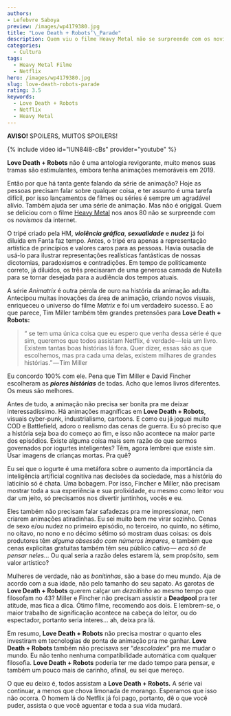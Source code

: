 ```yaml
---
authors:
- Lefebvre Saboya
preview: /images/wp4179380.jpg
title: "Love Death + Robots’\_Parade"
description: Quem viu o filme Heavy Metal não se surpreende com os novismos da Netflix.
categories:
  - Cultura
tags:
  - Heavy Metal Filme
  - Netflix
hero: /images/wp4179380.jpg
slug: love-death-robots-parade
rating: 3.5
keywords:
  - Love Death + Robots
  - Netflix
  - Heavy Metal
---
```

**AVISO!** SPOILERS, MUITOS SPOILERS!

{% include video id="lUN84i8-cBs" provider="youtube" %}

**Love Death + Robots** não é uma antologia revigorante, muito menos suas tramas são estimulantes, embora tenha animações memoráveis em 2019.

Então por que há tanta gente falando da série de animação? Hoje as pessoas precisam falar sobre qualquer coisa, e ter assunto é uma tarefa difícil, por isso lançamentos de filmes ou séries é sempre um agradável alívio. Também ajuda ser uma série de animação. Mas não é origigal. Quem se deliciou com o filme [Heavy Metal](https://en.wikipedia.org/wiki/Heavy_Metal_%28film%29) nos anos 80 não se surpreende com os *novismos* da internet.

O tripé criado pela HM, ***violência gráfica***, ***sexualidade*** e ***nudez*** já foi diluída em Fanta faz tempo. Antes, o tripé era apenas a representação artística de princípios e valores caros para as pessoas. Havia ousadia de usá-lo para ilustrar representações realísticas fantásticas de nossas dicotomias, paradoxismos e contradições. Em tempo de politicamente correto, já diluídos, os três precisaram de uma generosa camada de Nutella para se tornar desejada para a audiência dos tempos atuais.

A série *Animatrix* é outra pérola de ouro na história da animação adulta. Antecipou muitas inovações da área de animação, criando novos visuais, enriqueceu o universo do filme *Matrix* e foi um verdadeiro sucesso. E ao que parece, Tim Miller também têm grandes pretensões para **Love Death + Robots:**

> “ se tem uma única coisa que eu espero que venha dessa série é que sim, queremos que todos assistam Netflix, é verdade — leia um livro. Existem tantas boas histórias lá fora. Quer dizer, essas são as que escolhemos, mas pra cada uma delas, existem milhares de grandes histórias.” — Tim Miller

Eu concordo 100% com ele. Pena que Tim Miller e David Fincher escolheram as ***piores histórias*** de todas. Acho que lemos livros diferentes. Os meus são melhores.

Antes de tudo, a animação não precisa ser bonita pra me deixar interessadíssimo. Há animações magníficas em **Love Death + Robots**, visuais cyber-punk, industrialismo, cartoons. E como eu já joguei muito COD e Battlefield, adoro o realismo das cenas de guerra. Eu só preciso que a história seja boa do começo ao fim, e isso não acontece na maior parte dos episódios. Existe alguma coisa mais sem razão do que sermos governados por iogurtes inteligentes? Têm, agora lembrei que existe sim. Usar imagens de crianças mortas. Pra quê?

Eu sei que o iogurte é uma metáfora sobre o aumento da importância da inteligência artificial cognitiva nas decisões da sociedade, mas a história do laticínio só é chata. Uma bobagem. Por isso, Fincher e Miller, não precisam mostrar toda a sua experiência e sua prolixidade, eu mesmo como leitor vou dar um jeito, só precisamos nos divertir juntinhos, vocês e eu.

Eles também não precisam falar safadezas pra me impressionar, nem criarem animações atiradinhas. Eu sei muito bem me virar sozinho. Cenas de sexo e/ou nudez no primeiro episódio, no terceiro, no quinto, no sétimo, no oitavo, no nono e no décimo sétimo só mostram duas coisas: os dois produtores têm *alguma obsessão com números ímpares*, e também que cenas explícitas gratuitas também têm seu público cativo — *eca só de pensar neles*… Ou qual seria a razão deles estarem lá, sem propósito, sem valor artístico?

Mulheres de verdade, não as *bonitinhas*, são a base do meu mundo. Aja de acordo com a sua idade, não pelo tamanho do seu sapato. As garotas de **Love Death + Robots** querem calçar um *dezoitinho* ao mesmo tempo que filosofam no 43? Miller e Fincher não precisam assistir a **Deadpool** pra ter atitude, mas fica a dica. Ótimo filme, recomendo aos dois. E lembrem-se, o maior trabalho de significação acontece na cabeça do leitor, ou do espectador, portanto seria interes… ah, deixa pra lá.

Em resumo, **Love Death + Robots** não precisa mostrar o quanto eles investiram em tecnologias de ponta de animação pra me ganhar. **Love Death + Robots** também não precisava ser “*descoladex”* pra me mudar o mundo. Eu não tenho nenhuma compatibilidade automática com qualquer filosofia. **Love Death + Robots** poderia ter me dado tempo para pensar, e também um pouco mais de carinho, afinal, eu sei que mereço.

O que eu deixo é, todos assistam a **Love Death + Robots.** A série vai continuar, a menos que chova limonada de morango. Esperamos que isso não ocorra. O homem lá do Netflix já foi pago, portanto, dê o que você puder, assista o que você aguentar e toda a sua vida mudará.

